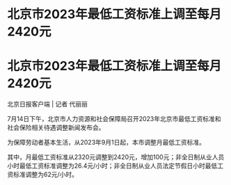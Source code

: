 # 北京市2023年最低工资标准上调至每月2420元

# 北京市2023年最低工资标准上调至每月2420元

北京日报客户端 | 记者 代丽丽

7月14日下午，北京市人力资源和社会保障局召开2023年北京市最低工资标准和社会保险相关待遇调整新闻发布会。

为保障劳动者基本生活，从2023年9月1日起，本市调整月最低工资标准。

其中，月最低工资标准从2320元调整到2420元，增加100元；非全日制从业人员小时最低工资标准调整为26.4元/小时；非全日制从业人员法定节假日小时最低工资标准调整为62元/小时。

